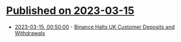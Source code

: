 # [Published on 2023-03-15](index.md)

* [2023-03-15, 00:50:00](https://news.slashdot.org/story/23/03/15/0012211/binance-halts-uk-customer-deposits-and-withdrawals?utm_source=rss1.0mainlinkanon&utm_medium=feed) - [Binance Halts UK Customer Deposits and Withdrawals](https://news.slashdot.org/story/23/03/15/0012211/binance-halts-uk-customer-deposits-and-withdrawals?utm_source=rss1.0mainlinkanon&utm_medium=feed)
